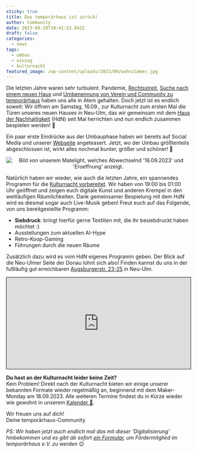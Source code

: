 ```yaml
---
sticky: true
title: Das temporärhaus ist zurück!
author: Community
date: 2023-08-28T10:41:53.842Z
draft: false
categories:
  - news
tags:
  - umbau
  - einzug
  - kulturnacht
featured_image: /wp-content/uploads/2023/09/wohnzimmer.jpg
---
```


Die letzten Jahre waren sehr turbulent. Pandemie, [Rechtsstreit](/urteil-im-markenrechtsstreit/), [Suche nach einem neuen Haus](/das-verschw%C3%B6rhaus-ist-ausgezogen-die-r%C3%A4ume-am-weinhof-sind-nun-leer/) und [Umbenennung von Verein und Community zu temporärhaus](/stellungnahme-und-ausblick-zum-urteil-im-markenrechtsstreit/) haben uns alle in Atem gehalten. Doch jetzt ist es endlich soweit: Wir öffnen am Samstag, 16.09., zur Kulturnacht zum ersten Mal die Türen unseres neuen Hauses in Neu-Ulm, das wir gemeinsam mit dem [Haus der Nachhaltigkeit](https://www.h-d-n.org) (HdN) seit Mai herrichten und nun endlich zusammen bespielen werden! 🥳

Ein paar erste Eindrücke aus der Umbauphase haben wir bereits auf Social Media und unserer [Webseite](/der-umbau-geht-voran--und-du-kannst-uns-helfen/) angeteasert. Jetzt, wo der Umbau größtenteils abgeschlossen ist, wirkt alles nochmal bunter, größer und schöner! 🤩

<div style="text-align: center;">
<img src="/wp-content/uploads/2023/09/eroeffnung.gif" alt="Bild von unserem Matelight, welches Abwechselnd '16.09.2023' und 'Eroeffnung' anzeigt.">
</div>

Natürlich haben wir wieder, wie auch die letzten Jahre, ein spannendes Programm für die [Kulturnacht vorbereitet](https://www.kulturnacht-ulm.de/web/kulturnacht/besucher/programm/programmdetail.php?id=2084).
Wir haben von 19:00 bis 01:00 Uhr geöffnet und zeigen euch digitale Kunst und anderen Krempel in den weitläufigen Räumlichkeiten. Dank gemeinsamer Bespielung mit dem HdN wird es diesmal sogar auch Live-Musik geben!
Freut euch auf das Folgende, von uns bereitgestellte Programm:

 * **Siebdruck**: bringt hierfür gerne Textilien mit, die ihr besiebdruckt haben möchtet :)
 * Ausstellungen zum aktuellen AI-Hype
 * Retro-Koop-Gaming
 * Führungen durch die neuen Räume

Zusätzlich dazu wird es vom HdN eigenes Programm geben. Der Blick auf die Neu-Ulmer Seite der Donau lohnt sich also!
Finden kannst du uns in der fußläufig gut erreichbaren [Augsburgerstr. 23-25](https://www.openstreetmap.org/node/10889781438) in Neu-Ulm.

<iframe width="100%" height="250" src="https://www.openstreetmap.org/export/embed.html?bbox=10.000559868549248%2C48.395623074583305%2C10.003529073928734%2C48.39714575728419&amp;layer=mapnik&amp;marker=48.39638442163035%2C10.00204447123906" style="border: 1px solid black"></iframe>

**Du hast an der Kulturnacht leider keine Zeit?**<br>
Kein Problem! Direkt nach der Kulturnacht bieten wir einige unserer bekannten Formate wieder regelmäßig an, beginnend mit dem Maker-Monday am 18.09.2023.
Alle weiteren Termine findest du in Kürze wieder wie gewohnt in unserem [Kalender 📅](/termine-und-oeffnungszeiten/).


Wir freuen uns auf dich!<br>
Deine temporärhaus-Community

*PS: Wir haben jetzt auch endlich mal das mit dieser 'Digitalisierung' hinbekommen und es gibt ab sofort [ein Formular](/verein/), um Fördermitglied im temporärhaus e.V. zu werden* 😉
